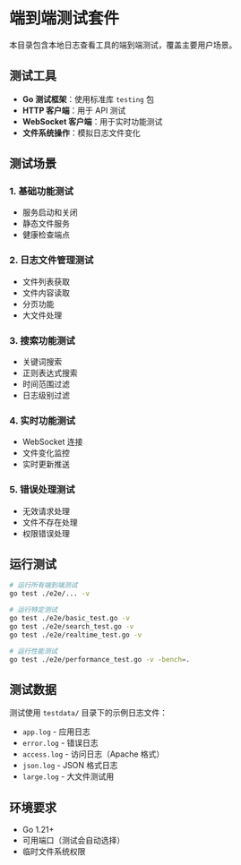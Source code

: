 # 端到端测试套件

本目录包含本地日志查看工具的端到端测试，覆盖主要用户场景。

## 测试工具

- **Go 测试框架**：使用标准库 `testing` 包
- **HTTP 客户端**：用于 API 测试
- **WebSocket 客户端**：用于实时功能测试
- **文件系统操作**：模拟日志文件变化

## 测试场景

### 1. 基础功能测试
- 服务启动和关闭
- 静态文件服务
- 健康检查端点

### 2. 日志文件管理测试
- 文件列表获取
- 文件内容读取
- 分页功能
- 大文件处理

### 3. 搜索功能测试
- 关键词搜索
- 正则表达式搜索
- 时间范围过滤
- 日志级别过滤

### 4. 实时功能测试
- WebSocket 连接
- 文件变化监控
- 实时更新推送

### 5. 错误处理测试
- 无效请求处理
- 文件不存在处理
- 权限错误处理

## 运行测试

```bash
# 运行所有端到端测试
go test ./e2e/... -v

# 运行特定测试
go test ./e2e/basic_test.go -v
go test ./e2e/search_test.go -v
go test ./e2e/realtime_test.go -v

# 运行性能测试
go test ./e2e/performance_test.go -v -bench=.
```

## 测试数据

测试使用 `testdata/` 目录下的示例日志文件：

- `app.log` - 应用日志
- `error.log` - 错误日志
- `access.log` - 访问日志（Apache 格式）
- `json.log` - JSON 格式日志
- `large.log` - 大文件测试用

## 环境要求

- Go 1.21+
- 可用端口（测试会自动选择）
- 临时文件系统权限